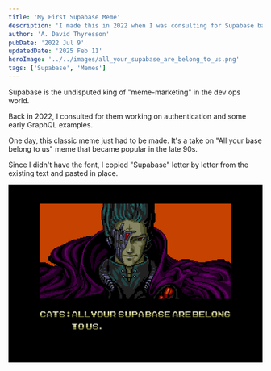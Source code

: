```yaml
---
title: 'My First Supabase Meme'
description: 'I made this in 2022 when I was consulting for Supabase based on the "All your base belong to us" meme from the late 90s.'
author: 'A. David Thyresson'
pubDate: '2022 Jul 9'
updatedDate: '2025 Feb 11'
heroImage: '../../images/all_your_supabase_are_belong_to_us.png'
tags: ['Supabase', 'Memes']
---
```


Supabase is the undisputed king of "meme-marketing" in the dev ops world.

Back in 2022, I consulted for them working on authentication and some early GraphQL examples.

One day, this classic meme just had to be made. It's a take on "All your base belong to us" meme that became popular in the late 90s.

Since I didn't have the font, I copied "Supabase" letter by letter from the existing text and pasted in place.

![My First Supabase Meme](../../images/all_your_supabase_are_belong_to_us.png)
